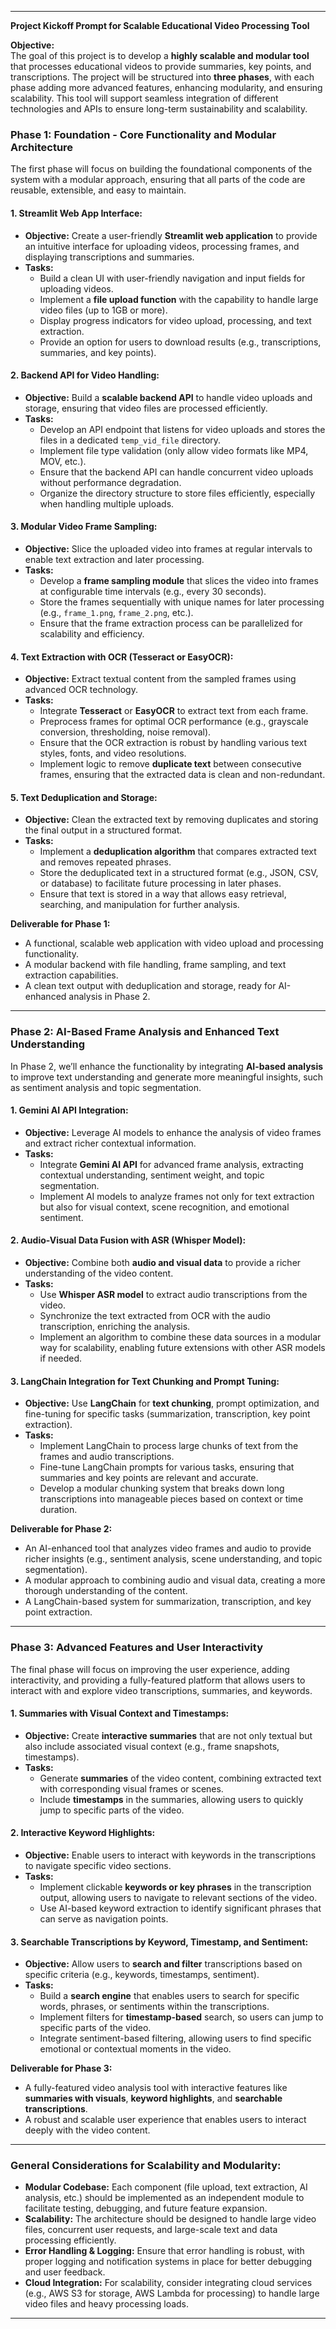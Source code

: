 
---

**Project Kickoff Prompt for Scalable Educational Video Processing Tool**

**Objective:**  
The goal of this project is to develop a **highly scalable and modular tool** that processes educational videos to provide summaries, key points, and transcriptions. The project will be structured into **three phases**, with each phase adding more advanced features, enhancing modularity, and ensuring scalability. This tool will support seamless integration of different technologies and APIs to ensure long-term sustainability and scalability.

### **Phase 1: Foundation - Core Functionality and Modular Architecture**
The first phase will focus on building the foundational components of the system with a modular approach, ensuring that all parts of the code are reusable, extensible, and easy to maintain.

#### 1. **Streamlit Web App Interface:**
   - **Objective:** Create a user-friendly **Streamlit web application** to provide an intuitive interface for uploading videos, processing frames, and displaying transcriptions and summaries.
   - **Tasks:** 
     - Build a clean UI with user-friendly navigation and input fields for uploading videos.
     - Implement a **file upload function** with the capability to handle large video files (up to 1GB or more).
     - Display progress indicators for video upload, processing, and text extraction.
     - Provide an option for users to download results (e.g., transcriptions, summaries, and key points).

#### 2. **Backend API for Video Handling:**
   - **Objective:** Build a **scalable backend API** to handle video uploads and storage, ensuring that video files are processed efficiently.
   - **Tasks:**
     - Develop an API endpoint that listens for video uploads and stores the files in a dedicated `temp_vid_file` directory.
     - Implement file type validation (only allow video formats like MP4, MOV, etc.).
     - Ensure that the backend API can handle concurrent video uploads without performance degradation.
     - Organize the directory structure to store files efficiently, especially when handling multiple uploads.

#### 3. **Modular Video Frame Sampling:**
   - **Objective:** Slice the uploaded video into frames at regular intervals to enable text extraction and later processing.
   - **Tasks:**
     - Develop a **frame sampling module** that slices the video into frames at configurable time intervals (e.g., every 30 seconds).
     - Store the frames sequentially with unique names for later processing (e.g., `frame_1.png`, `frame_2.png`, etc.).
     - Ensure that the frame extraction process can be parallelized for scalability and efficiency.

#### 4. **Text Extraction with OCR (Tesseract or EasyOCR):**
   - **Objective:** Extract textual content from the sampled frames using advanced OCR technology.
   - **Tasks:**
     - Integrate **Tesseract** or **EasyOCR** to extract text from each frame.
     - Preprocess frames for optimal OCR performance (e.g., grayscale conversion, thresholding, noise removal).
     - Ensure that the OCR extraction is robust by handling various text styles, fonts, and video resolutions.
     - Implement logic to remove **duplicate text** between consecutive frames, ensuring that the extracted data is clean and non-redundant.

#### 5. **Text Deduplication and Storage:**
   - **Objective:** Clean the extracted text by removing duplicates and storing the final output in a structured format.
   - **Tasks:**
     - Implement a **deduplication algorithm** that compares extracted text and removes repeated phrases.
     - Store the deduplicated text in a structured format (e.g., JSON, CSV, or database) to facilitate future processing in later phases.
     - Ensure that text is stored in a way that allows easy retrieval, searching, and manipulation for further analysis.

**Deliverable for Phase 1:**
- A functional, scalable web application with video upload and processing functionality.
- A modular backend with file handling, frame sampling, and text extraction capabilities.
- A clean text output with deduplication and storage, ready for AI-enhanced analysis in Phase 2.

---

### **Phase 2: AI-Based Frame Analysis and Enhanced Text Understanding**
In Phase 2, we’ll enhance the functionality by integrating **AI-based analysis** to improve text understanding and generate more meaningful insights, such as sentiment analysis and topic segmentation.

#### 1. **Gemini AI API Integration:**
   - **Objective:** Leverage AI models to enhance the analysis of video frames and extract richer contextual information.
   - **Tasks:**
     - Integrate **Gemini AI API** for advanced frame analysis, extracting contextual understanding, sentiment weight, and topic segmentation.
     - Implement AI models to analyze frames not only for text extraction but also for visual context, scene recognition, and emotional sentiment.

#### 2. **Audio-Visual Data Fusion with ASR (Whisper Model):**
   - **Objective:** Combine both **audio and visual data** to provide a richer understanding of the video content.
   - **Tasks:**
     - Use **Whisper ASR model** to extract audio transcriptions from the video.
     - Synchronize the text extracted from OCR with the audio transcription, enriching the analysis.
     - Implement an algorithm to combine these data sources in a modular way for scalability, enabling future extensions with other ASR models if needed.

#### 3. **LangChain Integration for Text Chunking and Prompt Tuning:**
   - **Objective:** Use **LangChain** for **text chunking**, prompt optimization, and fine-tuning for specific tasks (summarization, transcription, key point extraction).
   - **Tasks:**
     - Implement LangChain to process large chunks of text from the frames and audio transcriptions.
     - Fine-tune LangChain prompts for various tasks, ensuring that summaries and key points are relevant and accurate.
     - Develop a modular chunking system that breaks down long transcriptions into manageable pieces based on context or time duration.

**Deliverable for Phase 2:**
- An AI-enhanced tool that analyzes video frames and audio to provide richer insights (e.g., sentiment analysis, scene understanding, and topic segmentation).
- A modular approach to combining audio and visual data, creating a more thorough understanding of the content.
- A LangChain-based system for summarization, transcription, and key point extraction.

---

### **Phase 3: Advanced Features and User Interactivity**
The final phase will focus on improving the user experience, adding interactivity, and providing a fully-featured platform that allows users to interact with and explore video transcriptions, summaries, and keywords.

#### 1. **Summaries with Visual Context and Timestamps:**
   - **Objective:** Create **interactive summaries** that are not only textual but also include associated visual context (e.g., frame snapshots, timestamps).
   - **Tasks:**
     - Generate **summaries** of the video content, combining extracted text with corresponding visual frames or scenes.
     - Include **timestamps** in the summaries, allowing users to quickly jump to specific parts of the video.

#### 2. **Interactive Keyword Highlights:**
   - **Objective:** Enable users to interact with keywords in the transcriptions to navigate specific video sections.
   - **Tasks:**
     - Implement clickable **keywords or key phrases** in the transcription output, allowing users to navigate to relevant sections of the video.
     - Use AI-based keyword extraction to identify significant phrases that can serve as navigation points.

#### 3. **Searchable Transcriptions by Keyword, Timestamp, and Sentiment:**
   - **Objective:** Allow users to **search and filter** transcriptions based on specific criteria (e.g., keywords, timestamps, sentiment).
   - **Tasks:**
     - Build a **search engine** that enables users to search for specific words, phrases, or sentiments within the transcriptions.
     - Implement filters for **timestamp-based** search, so users can jump to specific parts of the video.
     - Integrate sentiment-based filtering, allowing users to find specific emotional or contextual moments in the video.

**Deliverable for Phase 3:**
- A fully-featured video analysis tool with interactive features like **summaries with visuals**, **keyword highlights**, and **searchable transcriptions**.
- A robust and scalable user experience that enables users to interact deeply with the video content.

---

### **General Considerations for Scalability and Modularity:**
- **Modular Codebase:** Each component (file upload, text extraction, AI analysis, etc.) should be implemented as an independent module to facilitate testing, debugging, and future feature expansion.
- **Scalability:** The architecture should be designed to handle large video files, concurrent user requests, and large-scale text and data processing efficiently.
- **Error Handling & Logging:** Ensure that error handling is robust, with proper logging and notification systems in place for better debugging and user feedback.
- **Cloud Integration:** For scalability, consider integrating cloud services (e.g., AWS S3 for storage, AWS Lambda for processing) to handle large video files and heavy processing loads.

---
